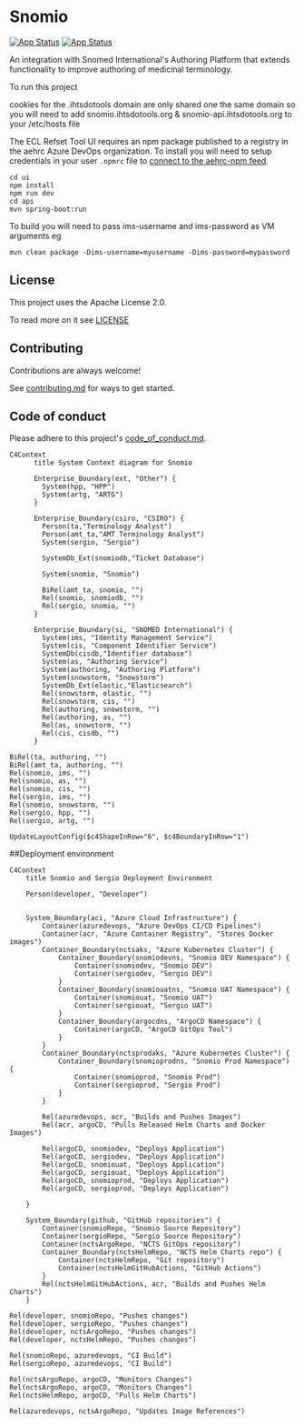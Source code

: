 # Snomio
[![App Status](https://ncts-cd.australiaeast.cloudapp.azure.com/api/badge?name=snomio-dev&revision=true&showAppName=true)](https://ncts-cd.australiaeast.cloudapp.azure.com/applications/snomio-dev) [![App Status](https://ncts-cd.australiaeast.cloudapp.azure.com/api/badge?name=snomio-uat&revision=true&showAppName=true)](https://ncts-cd.australiaeast.cloudapp.azure.com/applications/snomio-uat)

An integration with Snomed International's Authoring Platform that extends functionality to improve authoring of medicinal terminology.

To run this project 

cookies for the .ihtsdotools domain are only shared one the same domain so you will need to
add snomio.ihtsdotools.org & snomio-api.ihtsdotools.org to your /etc/hosts file

The ECL Refset Tool UI requires an npm package published to a registry in the aehrc Azure DevOps organization. 
To install you will need to setup credentials in your user `.npmrc` file to 
[connect to the aehrc-npm feed](https://dev.azure.com/aehrc/ontoserver/_artifacts/feed/aehrc-npm/connect).

```
cd ui
npm install
npm run dev
cd api
mvn spring-boot:run
```

To build you will need to pass ims-username and ims-password as VM arguments eg

```
mvn clean package -Dims-username=myusername -Dims-password=mypassword
```

## License

This project uses the Apache License 2.0.

To read more on it see [LICENSE](./LICENSE)

## Contributing

Contributions are always welcome!

See [contributing.md](./contributing.md) for ways to get started.

## Code of conduct

Please adhere to this project's [code_of_conduct.md](./code_of_con:q!duct.md).


```mermaid
C4Context
      title System Context diagram for Snomio
      
      Enterprise_Boundary(ext, "Other") {
        System(hpp, "HPP")
        System(artg, "ARTG")
      }

      Enterprise_Boundary(csiro, "CSIRO") {
        Person(ta,"Terminology Analyst")
        Person(amt_ta,"AMT Terminology Analyst")
        System(sergio, "Sergio")

        SystemDb_Ext(snomiodb,"Ticket Database")

        System(snomio, "Snomio")
        
        BiRel(amt_ta, snomio, "")
        Rel(snomio, snomiodb, "")
        Rel(sergio, snomio, "")
      }

      Enterprise_Boundary(si, "SNOMED International") {
        System(ims, "Identity Management Service")
        System(cis, "Component Identifier Service")
        SystemDb(cisdb,"Identifier database")
        System(as, "Authoring Service")
        System(authoring, "Authoring Platform")
        System(snowstorm, "Snowstorm")
        SystemDb_Ext(elastic,"Elasticsearch")
        Rel(snowstorm, elastic, "")
        Rel(snowstorm, cis, "")
        Rel(authoring, snowstorm, "")
        Rel(authoring, as, "")
        Rel(as, snowstorm, "")
        Rel(cis, cisdb, "")
      }

BiRel(ta, authoring, "")
BiRel(amt_ta, authoring, "")
Rel(snomio, ims, "")
Rel(snomio, as, "")
Rel(snomio, cis, "")
Rel(sergio, ims, "")
Rel(snomio, snowstorm, "")
Rel(sergio, hpp, "")
Rel(sergio, artg, "")

UpdateLayoutConfig($c4ShapeInRow="6", $c4BoundaryInRow="1")
```
##Deployment environment
```mermaid
C4Context
    title Snomio and Sergio Deployment Environment

    Person(developer, "Developer")


    System_Boundary(aci, "Azure Cloud Infrastructure") {
        Container(azuredevops, "Azure DevOps CI/CD Pipelines")
        Container(acr, "Azure Container Registry", "Stores Docker images")
        Container_Boundary(nctsaks, "Azure Kubernetes Cluster") {
            Container_Boundary(snomiodevns, "Snomio DEV Namespace") {
                Container(snomiodev, "Snomio DEV")
                Container(sergiodev, "Sergio DEV")
            }
            Container_Boundary(snomiouatns, "Snomio UAT Namespace") {
                Container(snomiouat, "Snomio UAT")
                Container(sergiouat, "Sergio UAT")
            }
            Container_Boundary(argocdns, "ArgoCD Namespace") {
                Container(argoCD, "ArgoCD GitOps Tool")
            }
        }
        Container_Boundary(nctsprodaks, "Azure Kubernetes Cluster") {
            Container_Boundary(snomioprodns, "Snomio Prod Namespace") {
                Container(snomioprod, "Snomio Prod")
                Container(sergioprod, "Sergio Prod")
            }
        }

        Rel(azuredevops, acr, "Builds and Pushes Images")
        Rel(acr, argoCD, "Pulls Released Helm Charts and Docker Images")

        Rel(argoCD, snomiodev, "Deploys Application")
        Rel(argoCD, sergiodev, "Deploys Application")
        Rel(argoCD, snomiouat, "Deploys Application")
        Rel(argoCD, sergiouat, "Deploys Application")
        Rel(argoCD, snomioprod, "Deploys Application")
        Rel(argoCD, sergioprod, "Deploys Application")

    }

    System_Boundary(github, "GitHub repositories") {
        Container(snomioRepo, "Snomio Source Repository")
        Container(sergioRepo, "Sergio Source Repository")
        Container(nctsArgoRepo, "NCTS GitOps repository")
        Container_Boundary(nctsHelmRepo, "NCTS Helm Charts repo") {
            Container(nctsHelmRepo, "Git repository")
            Container(nctsHelmGitHubActions, "GitHub Actions")
        }
        Rel(nctsHelmGitHubActions, acr, "Builds and Pushes Helm Charts")
    }

Rel(developer, snomioRepo, "Pushes changes")
Rel(developer, sergioRepo, "Pushes changes")
Rel(developer, nctsArgoRepo, "Pushes changes")
Rel(developer, nctsHelmRepo, "Pushes changes")

Rel(snomioRepo, azuredevops, "CI Build")
Rel(sergioRepo, azuredevops, "CI Build")

Rel(nctsArgoRepo, argoCD, "Monitors Changes")
Rel(nctsArgoRepo, argoCD, "Monitors Changes")
Rel(nctsHelmRepo, argoCD, "Pulls Helm Charts")

Rel(azuredevops, nctsArgoRepo, "Updates Image References")
```
